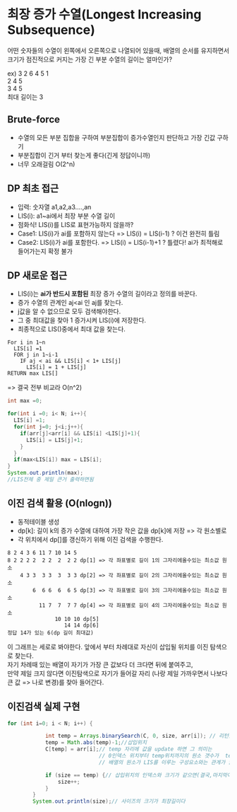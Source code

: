 # 최장 증가 수열(Longest Increasing Subsequence)

어떤 숫자들의 수열이 왼쪽에서 오른쪽으로 나열되어 있을때, 배열의 순서를 유지하면서 크기가 점진적으로 커지는 가장 긴 부분 수열의 길이는 얼마인가?

ex) 3 2 6 4 5 1  
2 4 5  
3 4 5  
최대 길이는 3

## Brute-force

- 수열의 모든 부분 집합을 구하여 부분집합이 증가수열인지 판단하고 가장 긴값 구하기
- 부분집합이 긴거 부터 찾는게 좋다(긴게 정답이니까)
- 너무 오래걸림 O(2^n)

## DP 최초 접근

- 입력: 숫자열 a1,a2,a3....,an
- LIS(i): a1~ai에서 최장 부분 수열 길이
- 점화식! LIS(i)를 LIS로 표현가능하지 않을까?
- Case1: LIS(i)가 ai를 포함하지 않는다 => LIS(i) = LIS(i-1) ? 이건 완전히 틀림
- Case2: LIS(i)가 ai를 포함한다. => LIS(i) = LIS(i-1)+1 ? 틀렸다! ai가 최적해로 들어가는지 확정 불가

## DP 새로운 접근

- LIS(i)는 **ai가 반드시 포함된** 최장 증가 수열의 길이라고 정의를 바꾼다.
- 증가 수열의 관계인 aj<ai 인 aj를 찾는다.
- j값을 알 수 없으므로 모두 검색해야한다.
- 그 중 최대값을 찾아 1 증가시켜 LIS(i)에 저장한다.
- 최종적으로 LIS()중에서 최대 값을 찾는다.

```
For i in 1~n
  LIS[i] =1
  FOR j in 1~i-1
    IF aj < ai && LIS[i] < 1+ LIS[j]
      LIS[i] = 1 + LIS[j]
RETURN max LIS[]
```

=> 결국 전부 비교라 O(n^2)

```java
int max =0;

for(int i =0; i< N; i++){
  LIS[i] =1;
  for(int j=0; j<i;j++){
    if(arr[j]<arr[i] && LIS[i] <LIS[j]+1){
      LIS[i] = LIS[j]+1;
    }
  }
  if(max<LIS[i]) max = LIS[i];
}
System.out.println(max);
//LIS전체 중 제일 큰거 출력하면됨
```

## 이진 검색 활용 (O(nlogn))

- 동적테이블 생성
- dp[k]: 길이 k의 증가 수열에 대하여 가장 작은 값을 dp[k]에 저장 => 각 원소별로
- 각 위치에서 dp[]를 갱신하기 위해 이진 검색을 수행한다.

```
8 2 4 3 6 11 7 10 14 5
8 2 2 2 2  2 2  2  2 2 dp[1] => 각 좌표별로 길이 1의 그자리에올수있는 최소값 원소
    4 3 3  3 3  3  3 3 dp[2] => 각 좌표별로 길이 2의 그자리에올수있는 최소값 원소
        6  6 6  6  6 5 dp[3] => 각 좌표별로 길이 3의 그자리에올수있는 최소값 원소
          11 7  7  7 7 dp[4] => 각 좌표별로 길이 4의 그자리에올수있는 최소값 원소
               10 10 10 dp[5]
                  14 14 dp[6]
정답 14가 있는 6(dp 길이 최대값)
```

이 그래프는 세로로 봐야한다. 앞에서 부터 차례대로 자신이 삽입될 위치를 이진 탐색으로 찾는다.  
자기 차례때 있는 배열이 자기가 가장 큰 값보다 더 크다면 뒤에 붙여주고,  
만약 제일 크지 않다면 이진탐색으로 자기가 들어갈 자리 (나랑 제일 가까우면서 나보다 큰 값 => 나로 변경)를 찾아 들어간다.

## 이진검색 실제 구현

```java
for (int i=0; i < N; i++) {

            int temp = Arrays.binarySearch(C, 0, size, arr[i]); // 리턴값 : -insertPoint -1
            temp = Math.abs(temp)-1;//삽입위치
            C[temp] = arr[i];// temp 자리에 값을 update 하면 그 의미는
            			     // 0인덱스 위치부터 temp위치까지의 원소 갯수가  temp위치에 저장된 그 값을 마지막으로 하는 LIS 길이가 됨
            				 // 배열의 원소가 LIS를 이루는 구성요소와는 관계가 없다.

            if (size == temp) {// 삽입위치의 인덱스와 크기가 같으면(결국,마지막이 삽입위치라는 얘기임) 크기 1늘림.
                size++;
            }
        }
        System.out.println(size);// 사이즈의 크기가 최장길이다
```
